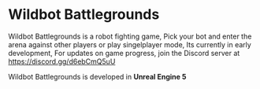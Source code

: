 # Wildbot Battlegrounds
Wildbot Battlegrounds is a robot fighting game, Pick your bot and enter the arena against
other players or play singelplayer mode, Its currently in early development, For updates
on game progress, join the Discord server at https://discord.gg/d6ebCmQ5uU 

Wildbot Battlegrounds is developed in **Unreal Engine 5** 
